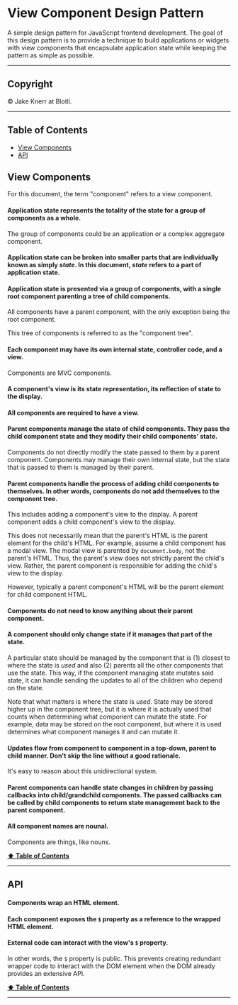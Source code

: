 # View Component Design Pattern <!-- omit in toc -->

A simple design pattern for JavaScript frontend development. The goal of this design pattern is to provide a technique to build applications or widgets with view components that encapsulate application state while keeping the pattern as simple as possible.

---

## Copyright <!-- omit in toc -->

© Jake Knerr at Blotli.

---

## Table of Contents <a id="toc" name="toc"></a> <!-- omit in toc -->

- [View Components](#view-components)
- [API](#api)

## View Components

For this document, the term "component" refers to a view component.

#### Application state represents the totality of the state for a group of components as a whole.

The group of components could be an application or a complex aggregate component.

#### Application state can be broken into smaller parts that are individually known as simply _state_. In this document, _state_ refers to a part of application state.

#### Application state is presented via a group of components, with a single root component parenting a tree of child components.

All components have a parent component, with the only exception being the root component.

This tree of components is referred to as the "component tree".

#### Each component may have its own internal state, controller code, and a view.

Components are MVC components.

#### A component's view is its state representation, its reflection of state to the display.

#### All components are required to have a view.

#### Parent components manage the state of child components. They pass the child component state and they modify their child components' state.

Components do not directly modify the state passed to them by a parent component. Components may manage their own internal state, but the state that is passed to them is managed by their parent.

#### Parent components handle the process of adding child components to themselves. In other words, components do not add themselves to the component tree.

This includes adding a component's view to the display. A parent component adds a child component's view to the display.

This does not necessarily mean that the parent's HTML is the parent element for the child's HTML. For example, assume a child component has a modal view. The modal view is parented by `document.body`, not the parent's HTML. Thus, the parent's view does not strictly parent the child's view. Rather, the parent component is responsible for adding the child's view to the display.

However, typically a parent component's HTML will be the parent element for child component HTML.

#### Components do not need to know anything about their parent component.

#### A component should only change state if it manages that part of the state.

A particular state should be managed by the component that is (1) closest to where the state is _used_ and also (2) parents all the other components that use the state. This way, if the component managing state mutates said state, it can handle sending the updates to all of the children who depend on the state.

Note that what matters is where the state is _used_. State may be stored higher up in the component tree, but it is where it is actually used that counts when determining what component can mutate the state. For example, data may be stored on the root component, but where it is used determines what component manages it and can mutate it.

#### Updates flow from component to component in a top-down, parent to child manner. Don't skip the line without a good rationale.

It's easy to reason about this unidirectional system.

#### Parent components can handle state changes in children by passing callbacks into child/grandchild components. The passed callbacks can be called by child components to return state management back to the parent component.

#### All component names are nounal.

Components are things, like nouns.

**[⬆ Table of Contents](#toc)**

---

## API

#### Components wrap an HTML element.

#### Each component exposes the `$` property as a reference to the wrapped HTML element.

#### External code can interact with the view's `$` property.

In other words, the `$` property is public. This prevents creating redundant wrapper code to interact with the DOM element when the DOM already provides an extensive API.

**[⬆ Table of Contents](#toc)**

---
